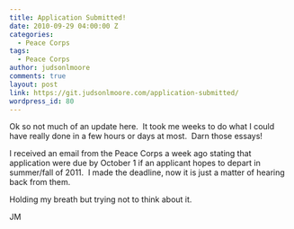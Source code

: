 ```yaml
---
title: Application Submitted!
date: 2010-09-29 04:00:00 Z
categories:
  - Peace Corps
tags:
  - Peace Corps
author: judsonlmoore
comments: true
layout: post
link: https://git.judsonlmoore.com/application-submitted/
wordpress_id: 80
---
```


Ok so not much of an update here.  It took me weeks to do what I could have really done in a few hours or days at most.  Darn those essays!

I received an email from the Peace Corps a week ago stating that application were due by October 1 if an applicant hopes to depart in summer/fall of 2011.  I made the deadline, now it is just a matter of hearing back from them.

Holding my breath but trying not to think about it.

JM

